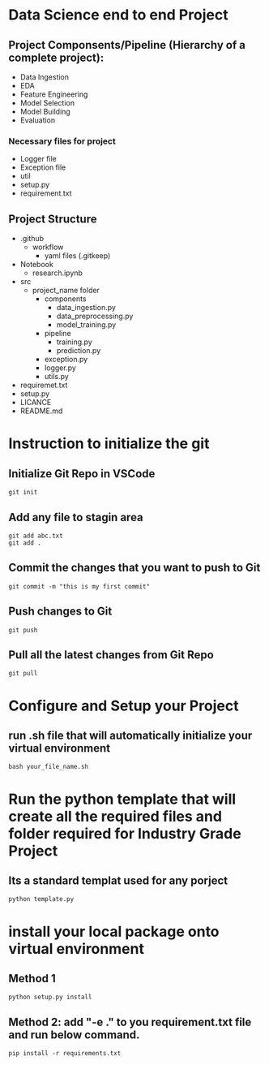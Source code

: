 # Data Science end to end Project

## Project Componsents/Pipeline (Hierarchy of a complete project):
* Data Ingestion
* EDA
* Feature Engineering
* Model Selection
* Model Building
* Evaluation

### Necessary files for project
* Logger file
* Exception file
* util 
* setup.py
* requirement.txt

## Project Structure
* .github
    * workflow
        * yaml files (.gitkeep)
* Notebook
    * research.ipynb
* src
    * project_name folder
        * components
            * data_ingestion.py
            * data_preprocessing.py
            * model_training.py
        * pipeline
            * training.py
            * prediction.py
        * exception.py
        * logger.py
        * utils.py
* requiremet.txt
* setup.py
* LICANCE
* README.md


# Instruction to initialize the git

## Initialize Git Repo in VSCode
```
git init
```

## Add any file to stagin area
```
git add abc.txt
git add .
```
## Commit the changes that you want to push to Git
```
git commit -m "this is my first commit"
```

## Push changes to Git
```
git push
```

## Pull all the latest changes from Git Repo
```
git pull
```

# Configure and Setup your Project

## run .sh file that will automatically initialize your virtual environment
```
bash your_file_name.sh
```

# Run the python template that will create all the required files and folder required for Industry Grade Project
## Its a standard templat used for any porject
```
python template.py
```

# install your local package onto virtual environment

## Method 1
```
python setup.py install
```

## Method 2: add "-e ." to you requirement.txt file and run below command.

```
pip install -r requirements.txt
```